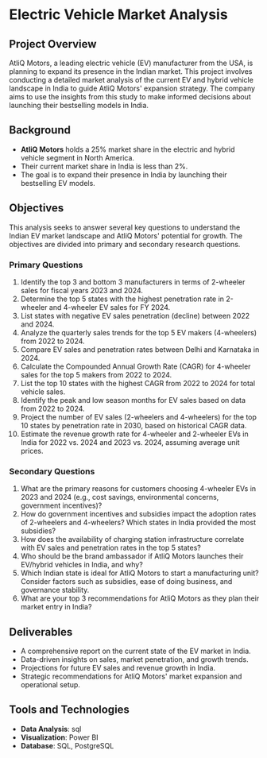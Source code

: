 # Electric Vehicle Market Analysis

## Project Overview

AtliQ Motors, a leading electric vehicle (EV) manufacturer from the USA, is planning to expand its presence in the Indian market.
This project involves conducting a detailed market analysis of the current EV and hybrid vehicle landscape in India to guide AtliQ Motors' expansion strategy. 
The company aims to use the insights from this study to make informed decisions about launching their bestselling models in India.

## Background

- **AtliQ Motors** holds a 25% market share in the electric and hybrid vehicle segment in North America.
- Their current market share in India is less than 2%.
- The goal is to expand their presence in India by launching their bestselling EV models.

## Objectives

This analysis seeks to answer several key questions to understand the Indian EV market landscape and AtliQ Motors' potential for growth. 
The objectives are divided into primary and secondary research questions.

### Primary Questions

1. Identify the top 3 and bottom 3 manufacturers in terms of 2-wheeler sales for fiscal years 2023 and 2024.
2. Determine the top 5 states with the highest penetration rate in 2-wheeler and 4-wheeler EV sales for FY 2024.
3. List states with negative EV sales penetration (decline) between 2022 and 2024.
4. Analyze the quarterly sales trends for the top 5 EV makers (4-wheelers) from 2022 to 2024.
5. Compare EV sales and penetration rates between Delhi and Karnataka in 2024.
6. Calculate the Compounded Annual Growth Rate (CAGR) for 4-wheeler sales for the top 5 makers from 2022 to 2024.
7. List the top 10 states with the highest CAGR from 2022 to 2024 for total vehicle sales.
8. Identify the peak and low season months for EV sales based on data from 2022 to 2024.
9. Project the number of EV sales (2-wheelers and 4-wheelers) for the top 10 states by penetration rate in 2030, based on historical CAGR data.
10. Estimate the revenue growth rate for 4-wheeler and 2-wheeler EVs in India for 2022 vs. 2024 and 2023 vs. 2024, assuming average unit prices.

### Secondary Questions

1. What are the primary reasons for customers choosing 4-wheeler EVs in 2023 and 2024 (e.g., cost savings, environmental concerns, government incentives)?
2. How do government incentives and subsidies impact the adoption rates of 2-wheelers and 4-wheelers? Which states in India provided the most subsidies?
3. How does the availability of charging station infrastructure correlate with EV sales and penetration rates in the top 5 states?
4. Who should be the brand ambassador if AtliQ Motors launches their EV/hybrid vehicles in India, and why?
5. Which Indian state is ideal for AtliQ Motors to start a manufacturing unit? Consider factors such as subsidies, ease of doing business, and governance stability.
6. What are your top 3 recommendations for AtliQ Motors as they plan their market entry in India?

## Deliverables

- A comprehensive report on the current state of the EV market in India.
- Data-driven insights on sales, market penetration, and growth trends.
- Projections for future EV sales and revenue growth in India.
- Strategic recommendations for AtliQ Motors' market expansion and operational setup.

## Tools and Technologies

- **Data Analysis**: sql
- **Visualization**: Power BI
- **Database**: SQL, PostgreSQL

